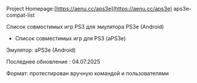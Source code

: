 Project Homepage:[https://aenu.cc/aps3e](https://aenu.cc/aps3e)
aps3e-compat-list

Список совместимых игр PS3 для эмулятора PS3e (Android)

- Список совместимых игр для PS3 (aPS3e)

Эмулятор: aPS3e (Android)

Последнее обновление : 04.07.2025

Формат: протестирован вручную командой и пользователями
